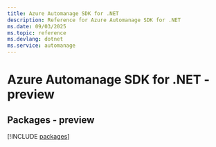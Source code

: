 ```yaml
---
title: Azure Automanage SDK for .NET
description: Reference for Azure Automanage SDK for .NET
ms.date: 09/03/2025
ms.topic: reference
ms.devlang: dotnet
ms.service: automanage
---
```

# Azure Automanage SDK for .NET - preview
## Packages - preview
[!INCLUDE [packages](automanage-index.md)]